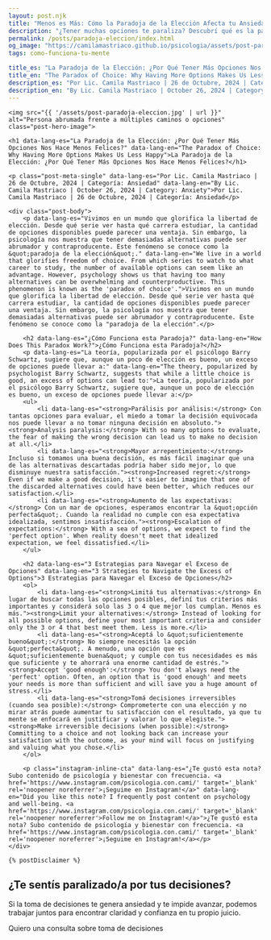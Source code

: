 ```yaml
---
layout: post.njk
title: "Menos es Más: Cómo la Paradoja de la Elección Afecta tu Ansiedad | Blog Camila Mastriaco"
description: "¿Tener muchas opciones te paraliza? Descubrí qué es la paradoja de la elección y por qué más alternativas pueden aumentar tu ansiedad en lugar de tu felicidad."
permalink: /posts/paradoja-eleccion/index.html
og_image: "https://camilamastriaco.github.io/psicologia/assets/post-paradoja-eleccion.jpg"
tags: como-funciona-tu-mente

title_es: "La Paradoja de la Elección: ¿Por Qué Tener Más Opciones Nos Hace Menos Felices?"
title_en: "The Paradox of Choice: Why Having More Options Makes Us Less Happy"
description_es: "Por Lic. Camila Mastriaco | 26 de Octubre, 2024 | Categoría: Ansiedad"
description_en: "By Lic. Camila Mastriaco | October 26, 2024 | Category: Anxiety"
---
```





    <img src="{{ '/assets/post-paradoja-eleccion.jpg' | url }}" alt="Persona abrumada frente a múltiples caminos o opciones" class="post-hero-image">
    
    <h1 data-lang-es="La Paradoja de la Elección: ¿Por Qué Tener Más Opciones Nos Hace Menos Felices?" data-lang-en="The Paradox of Choice: Why Having More Options Makes Us Less Happy">La Paradoja de la Elección: ¿Por Qué Tener Más Opciones Nos Hace Menos Felices?</h1>
<div id="share-buttons-container"></div>

    <p class="post-meta-single" data-lang-es="Por Lic. Camila Mastriaco | 26 de Octubre, 2024 | Categoría: Ansiedad" data-lang-en="By Lic. Camila Mastriaco | October 26, 2024 | Category: Anxiety">Por Lic. Camila Mastriaco | 26 de Octubre, 2024 | Categoría: Ansiedad</p>
    
    <div class="post-body">
        <p data-lang-es="Vivimos en un mundo que glorifica la libertad de elección. Desde qué serie ver hasta qué carrera estudiar, la cantidad de opciones disponibles puede parecer una ventaja. Sin embargo, la psicología nos muestra que tener demasiadas alternativas puede ser abrumador y contraproducente. Este fenómeno se conoce como la &quot;paradoja de la elección&quot;." data-lang-en="We live in a world that glorifies freedom of choice. From which series to watch to what career to study, the number of available options can seem like an advantage. However, psychology shows us that having too many alternatives can be overwhelming and counterproductive. This phenomenon is known as the 'paradox of choice'.">Vivimos en un mundo que glorifica la libertad de elección. Desde qué serie ver hasta qué carrera estudiar, la cantidad de opciones disponibles puede parecer una ventaja. Sin embargo, la psicología nos muestra que tener demasiadas alternativas puede ser abrumador y contraproducente. Este fenómeno se conoce como la "paradoja de la elección".</p>

        <h2 data-lang-es="¿Cómo Funciona esta Paradoja?" data-lang-en="How Does This Paradox Work?">¿Cómo Funciona esta Paradoja?</h2>
        <p data-lang-es="La teoría, popularizada por el psicólogo Barry Schwartz, sugiere que, aunque un poco de elección es bueno, un exceso de opciones puede llevar a:" data-lang-en="The theory, popularized by psychologist Barry Schwartz, suggests that while a little choice is good, an excess of options can lead to:">La teoría, popularizada por el psicólogo Barry Schwartz, sugiere que, aunque un poco de elección es bueno, un exceso de opciones puede llevar a:</p>
        <ul>
            <li data-lang-es="<strong>Parálisis por análisis:</strong> Con tantas opciones para evaluar, el miedo a tomar la decisión equivocada nos puede llevar a no tomar ninguna decisión en absoluto."><strong>Analysis paralysis:</strong> With so many options to evaluate, the fear of making the wrong decision can lead us to make no decision at all.</li>
            <li data-lang-es="<strong>Mayor arrepentimiento:</strong> Incluso si tomamos una buena decisión, es más fácil imaginar que una de las alternativas descartadas podría haber sido mejor, lo que disminuye nuestra satisfacción."><strong>Increased regret:</strong> Even if we make a good decision, it's easier to imagine that one of the discarded alternatives could have been better, which reduces our satisfaction.</li>
            <li data-lang-es="<strong>Aumento de las expectativas:</strong> Con un mar de opciones, esperamos encontrar la &quot;opción perfecta&quot;. Cuando la realidad no cumple con esa expectativa idealizada, sentimos insatisfacción."><strong>Escalation of expectations:</strong> With a sea of options, we expect to find the 'perfect option'. When reality doesn't meet that idealized expectation, we feel dissatisfied.</li>
        </ul>

        <h2 data-lang-es="3 Estrategias para Navegar el Exceso de Opciones" data-lang-en="3 Strategies to Navigate the Excess of Options">3 Estrategias para Navegar el Exceso de Opciones</h2>
        <ol>
            <li data-lang-es="<strong>Limitá tus alternativas:</strong> En lugar de buscar todas las opciones posibles, definí tus criterios más importantes y considerá solo las 3 o 4 que mejor los cumplan. Menos es más."><strong>Limit your alternatives:</strong> Instead of looking for all possible options, define your most important criteria and consider only the 3 or 4 that best meet them. Less is more.</li>
            <li data-lang-es="<strong>Aceptá lo &quot;suficientemente bueno&quot;:</strong> No siempre necesitás la opción &quot;perfecta&quot;. A menudo, una opción que es &quot;suficientemente buena&quot; y cumple con tus necesidades es más que suficiente y te ahorrará una enorme cantidad de estrés."><strong>Accept 'good enough':</strong> You don't always need the 'perfect' option. Often, an option that is 'good enough' and meets your needs is more than sufficient and will save you a huge amount of stress.</li>
            <li data-lang-es="<strong>Tomá decisiones irreversibles (cuando sea posible):</strong> Comprometerte con una elección y no mirar atrás puede aumentar tu satisfacción con el resultado, ya que tu mente se enfocará en justificar y valorar lo que elegiste."><strong>Make irreversible decisions (when possible):</strong> Committing to a choice and not looking back can increase your satisfaction with the outcome, as your mind will focus on justifying and valuing what you chose.</li>
        </ol>
        
        <p class="instagram-inline-cta" data-lang-es="¿Te gustó esta nota? Subo contenido de psicología y bienestar con frecuencia. <a href='https://www.instagram.com/psicologia.con.cami/' target='_blank' rel='noopener noreferrer'>¡Seguime en Instagram!</a>" data-lang-en="Did you like this note? I frequently post content on psychology and well-being. <a href='https://www.instagram.com/psicologia.con.cami/' target='_blank' rel='noopener noreferrer'>Follow me on Instagram!</a>">¿Te gustó esta nota? Subo contenido de psicología y bienestar con frecuencia. <a href='https://www.instagram.com/psicologia.con.cami/' target='_blank' rel='noopener noreferrer'>¡Seguime en Instagram!</a></p>
    </div>
    
    {% postDisclaimer %}

<section id="cta-post" class="no-padding-bottom" class="animate-on-scroll">
        <h2 data-lang-es="¿Te sentís paralizado/a por tus decisiones?" data-lang-en="Feeling paralyzed by your decisions?">¿Te sentís paralizado/a por tus decisiones?</h2>
        <p data-lang-es="Si la toma de decisiones te genera ansiedad y te impide avanzar, podemos trabajar juntos para encontrar claridad y confianza en tu propio juicio." data-lang-en="If decision-making causes you anxiety and prevents you from moving forward, we can work together to find clarity and confidence in your own judgment.">Si la toma de decisiones te genera ansiedad y te impide avanzar, podemos trabajar juntos para encontrar claridad y confianza en tu propio juicio.</p>
        <a 
            class="btn whatsapp-trigger" 
            data-location="post_paradoja_cta" 
            target="_blank" 
            rel="noopener noreferrer" 
            data-lang-es="Quiero una consulta sobre toma de decisiones" 
            data-lang-en="I want a consultation about decision-making" 
            data-whatsapp-es="Hola Camila, leí tu nota sobre la paradoja de la elección y quisiera consultarte sobre las sesiones." 
            data-whatsapp-en="Hi Camila, I read your note about the paradox of choice and would like to ask about the sessions." 
        >Quiero una consulta sobre toma de decisiones</a>
    </section>